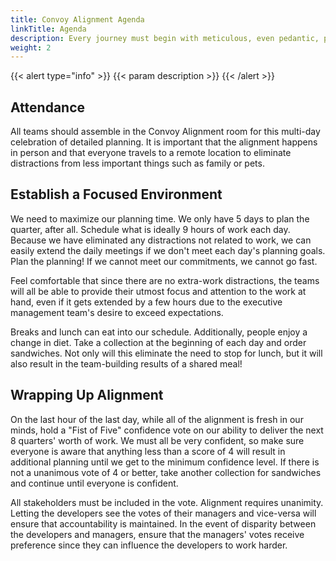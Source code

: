```yaml
---
title: Convoy Alignment Agenda
linkTitle: Agenda
description: Every journey must begin with meticulous, even pedantic, planning
weight: 2
---
```


{{< alert type="info" >}}
{{< param description >}}
{{< /alert >}}

## Attendance

All teams should assemble in the Convoy Alignment room for this multi-day celebration of detailed planning. It is important that the alignment happens in person and that everyone travels to a remote location to eliminate distractions from less important things such as family or pets.

## Establish a Focused Environment

We need to maximize our planning time. We only have 5 days to plan the quarter, after all. Schedule what is ideally 9 hours of work each day. Because we have eliminated any distractions not related to work, we can easily extend the daily meetings if we don't meet each day's planning goals. Plan the planning! If we cannot meet our commitments, we cannot go fast.

Feel comfortable that since there are no extra-work distractions, the teams will all be able to provide their utmost focus and attention to the work at hand, even if it gets extended by a few hours due to the executive management team's desire to exceed expectations.

Breaks and lunch can eat into our schedule. Additionally, people enjoy a change in diet. Take a collection at the beginning of each day and order sandwiches. Not only will this eliminate the need to stop for lunch, but it will also result in the team-building results of a shared meal!

## Wrapping Up Alignment

On the last hour of the last day, while all of the alignment is fresh in our minds, hold a "Fist of Five" confidence vote on our ability to deliver the next 8 quarters' worth of work. We must all be very confident, so make sure everyone is aware that anything less than a score of 4 will result in additional planning until we get to the minimum confidence level. If there is not a unanimous vote of 4 or better, take another collection for sandwiches and continue until everyone is confident.

All stakeholders must be included in the vote. Alignment requires unanimity. Letting the developers see the votes of their managers and vice-versa will ensure that accountability is maintained. In the event of disparity between the developers and managers, ensure that the managers' votes receive preference since they can influence the developers to work harder.
